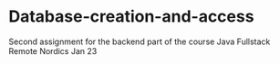 # Database-creation-and-access
 Second assignment for the backend part of the course Java Fullstack Remote Nordics Jan 23

